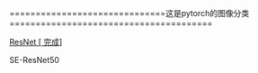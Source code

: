 ==============================这是pytorch的图像分类=======================================

[ResNet [ 完成]](https://github.com/stupid-boy-me/teach_all/tree/main/pytorch_classifier/ResNet50)

SE-ResNet50


